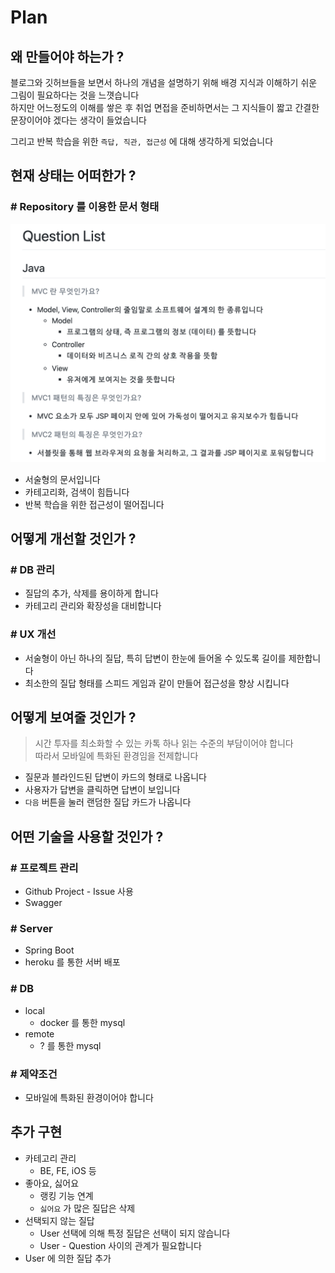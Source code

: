 # Plan

## 왜 만들어야 하는가 ?

블로그와 깃허브들을 보면서 하나의 개념을 설명하기 위해 배경 지식과 이해하기 쉬운 그림이 필요하다는 것을 느꼇습니다  
하지만 어느정도의 이해를 쌓은 후 취업 면접을 준비하면서는 그 지식들이 짧고 간결한 문장이어야 겠다는 생각이 들었습니다  

그리고 반복 학습을 위한 `즉답, 직관, 접근성` 에 대해 생각하게 되었습니다

## 현재 상태는 어떠한가 ?

### # Repository 를 이용한 문서 형태

![Question List](./image/2020-05-17-03-56-20.png)

- 서술형의 문서입니다
- 카테고리화, 검색이 힘듭니다
- 반복 학습을 위한 접근성이 떨어집니다

## 어떻게 개선할 것인가 ?

### # DB 관리

- 질답의 추가, 삭제를 용이하게 합니다
- 카테고리 관리와 확장성을 대비합니다

### # UX 개선

- 서술형이 아닌 하나의 질답, 특히 답변이 한눈에 들어올 수 있도록 길이를 제한합니다
- 최소한의 질답 형태를 스피드 게임과 같이 만들어 접근성을 향상 시킵니다

## 어떻게 보여줄 것인가 ?

> 시간 투자를 최소화할 수 있는 카톡 하나 읽는 수준의 부담이어야 합니다  
> 따라서 모바일에 특화된 환경임을 전제합니다

- 질문과 블라인드된 답변이 카드의 형태로 나옵니다
- 사용자가 답변을 클릭하면 답변이 보입니다
- `다음` 버튼을 눌러 랜덤한 질답 카드가 나옵니다

## 어떤 기술을 사용할 것인가 ?

### # 프로젝트 관리

- Github Project - Issue 사용
- Swagger

### # Server

- Spring Boot
- heroku 를 통한 서버 배포

### # DB

- local
  - docker 를 통한 mysql
- remote
  - ? 를 통한 mysql

### # 제약조건

- 모바일에 특화된 환경이어야 합니다

## 추가 구현

- 카테고리 관리
  - BE, FE, iOS 등
- 좋아요, 싫어요
  - 랭킹 기능 연계
  - `싫어요` 가 많은 질답은 삭제
- 선택되지 않는 질답
  - User 선택에 의해 특정 질답은 선택이 되지 않습니다
  - User - Question 사이의 관계가 필요합니다
- User 에 의한 질답 추가

